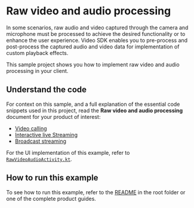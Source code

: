 # Raw video and audio processing

In some scenarios, raw audio and video captured through the camera and microphone must be processed to achieve the desired functionality or to enhance the user experience. Video SDK enables you to pre-process and post-process the captured audio and video data for implementation of custom playback effects.

This sample project shows you how to implement raw video and audio processing in your client.

## Understand the code

For context on this sample, and a full explanation of the essential code snippets used in this project, read the **Raw video and audio processing** document for your product of interest:

* [Video calling](https://docs.agora.io/en/video-calling/develop/stream-raw-audio-and-video?platform=android)
* [Interactive live Streaming](https://docs.agora.io/en/interactive-live-streaming/develop/stream-raw-audio-and-video?platform=android)
* [Broadcast streaming](https://docs.agora.io/en/broadcast-streaming/develop/stream-raw-audio-and-video?platform=android)

For the UI implementation of this example, refer to [`RawVideoAudioActivity.kt`](../android-reference-app/app/src/main/java/io/agora/android_reference_app/RawVideoAudioActivity.kt).

## How to run this example

To see how to run this example, refer to the [README](../README.md) in the root folder or one of the complete product guides.

